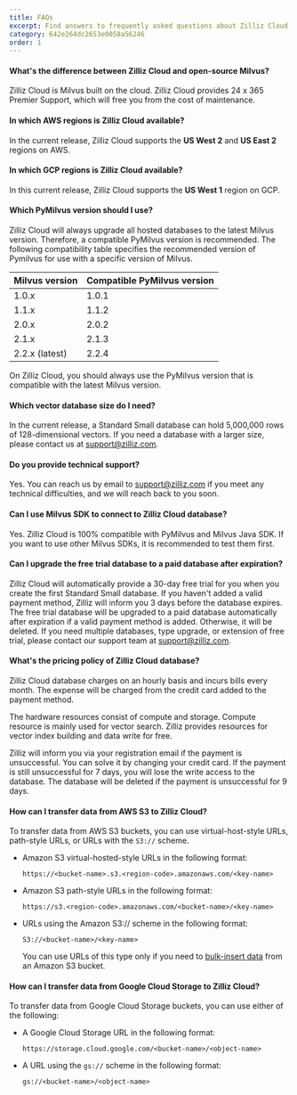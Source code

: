 ```yaml
---
title: FAQs
excerpt: Find answers to frequently asked questions about Zilliz Cloud.
category: 642e264dc2653e0058a56246
order: 1
---
```


#### What's the difference between Zilliz Cloud and open-source Milvus?

Zilliz Cloud is Milvus built on the cloud. Zilliz Cloud provides 24 x 365 Premier Support, which will free you from the cost of maintenance.

#### In which AWS regions is Zilliz Cloud available?

In the current release, Zilliz Cloud supports the **US West 2** and **US East 2** regions on AWS.

#### In which GCP regions is Zilliz Cloud available?

In this current release, Zilliz Cloud supports the **US West 1** region on GCP.

#### Which PyMilvus version should I use?

Zilliz Cloud will always upgrade all hosted databases to the latest Milvus version. Therefore, a compatible PyMilvus version is recommended. The following compatibility table specifies the recommended version of Pymilvus for use with a specific version of Milvus.

| Milvus version | Compatible PyMilvus version  |
| ---------------| ---------------------------- |
| 1.0.x          | 1.0.1                        |
| 1.1.x          | 1.1.2                        |
| 2.0.x          | 2.0.2                        |
| 2.1.x          | 2.1.3                        |
| 2.2.x (latest) | 2.2.4                        |

On Zilliz Cloud, you should always use the PyMilvus version that is compatible with the latest Milvus version.

#### Which vector database size do I need?

In the current release, a Standard Small database can hold 5,000,000 rows of 128-dimensional vectors. If you need a database with a larger size, please contact us at <a href="mailto:support@zilliz.com">support@zilliz.com</a>.

#### Do you provide technical support?

Yes. You can reach us by email to <a href="mailto:support@zilliz.com">support@zilliz.com</a> if you meet any technical difficulties, and we will reach back to you soon.

#### Can I use Milvus SDK to connect to Zilliz Cloud database?

Yes. Zilliz Cloud is 100% compatible with PyMilvus and Milvus Java SDK. If you want to use other Milvus SDKs, it is recommended to test them first.

#### Can I upgrade the free trial database to a paid database after expiration?

Zilliz Cloud will automatically provide a 30-day free trial for you when you create the first Standard Small database. If you haven't added a valid payment method, Zilliz will inform you 3 days before the database expires. The free trial database will be upgraded to a paid database automatically after expiration if a valid payment method is added. Otherwise, it will be deleted. If you need multiple databases, type upgrade, or extension of free trial, please contact our support team at <a href="mailto:support@zilliz.com">support@zilliz.com</a>.

#### What's the pricing policy of Zilliz Cloud database?

Zilliz Cloud database charges on an hourly basis and incurs bills every month. The expense will be charged from the credit card added to the payment method. 

The hardware resources consist of compute and storage. Compute resource is mainly used for vector search. Zilliz provides resources for vector index building and data write for free.

Zilliz will inform you via your registration email if the payment is unsuccessful. You can solve it by changing your credit card. If the payment is still unsuccessful for 7 days, you will lose the write access to the database. The database will be deleted if the payment is unsuccessful for 9 days.

#### How can I transfer data from AWS S3 to Zilliz Cloud?

To transfer data from AWS S3 buckets, you can use virtual-host-style URLs, path-style URLs, or URLs with the `S3://` scheme.

- Amazon S3 virtual-hosted-style URLs in the following format:

    ```shell
    https://<bucket-name>.s3.<region-code>.amazonaws.com/<key-name>
    ```

- Amazon S3 path-style URLs in the following format:

    ```shell
    https://s3.<region-code>.amazonaws.com/<bucket-name>/<key-name>
    ```

- URLs using the Amazon S3:// scheme in the following format:

    ```shell
    S3://<bucket-name>/<key-name>
    ```

    You can use URLs of this type only if you need to [bulk-insert data](insert_entities.md#Bulk-insert) from an Amazon S3 bucket.

#### How can I transfer data from Google Cloud Storage to Zilliz Cloud?

To transfer data from Google Cloud Storage buckets, you can use either of the following:

- A Google Cloud Storage URL in the following format:

    ```shell
    https://storage.cloud.google.com/<bucket-name>/<object-name>
    ```

- A URL using the `gs://` scheme in the following format:

    ```shell
    gs://<bucket-name>/<object-name>
    ```
